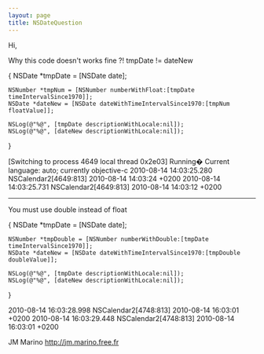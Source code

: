 ```yaml
---
layout: page
title: NSDateQuestion
---
```


Hi,

Why this code doesn't works fine ?! tmpDate != dateNew

    

  {
    NSDate  *tmpDate = [NSDate date];
    
    NSNumber *tmpNum = [NSNumber numberWithFloat:[tmpDate timeIntervalSince1970]];    
    NSDate *dateNew = [NSDate dateWithTimeIntervalSince1970:[tmpNum floatValue]];
    
    NSLog(@"%@", [tmpDate descriptionWithLocale:nil]);
    NSLog(@"%@", [dateNew descriptionWithLocale:nil]);
  }



    

[Switching to process 4649 local thread 0x2e03]
Running�
Current language:  auto; currently objective-c
2010-08-14 14:03:25.280 NSCalendar2[4649:813] 2010-08-14 14:03:24 +0200
2010-08-14 14:03:25.731 NSCalendar2[4649:813] 2010-08-14 14:03:12 +0200



----

You must use double instead of float

    
  {
    NSDate  *tmpDate = [NSDate date];
    
    NSNumber *tmpDouble = [NSNumber numberWithDouble:[tmpDate timeIntervalSince1970]];
    NSDate *dateNew = [NSDate dateWithTimeIntervalSince1970:[tmpDouble doubleValue]];
    
    NSLog(@"%@", [tmpDate descriptionWithLocale:nil]);
    NSLog(@"%@", [dateNew descriptionWithLocale:nil]);
  }


    
2010-08-14 16:03:28.998 NSCalendar2[4748:813] 2010-08-14 16:03:01 +0200
2010-08-14 16:03:29.448 NSCalendar2[4748:813] 2010-08-14 16:03:01 +0200


JM Marino
http://jm.marino.free.fr

